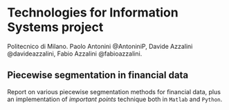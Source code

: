 # Technologies for Information Systems project
Politecnico di Milano. Paolo Antonini @AntoniniP, Davide Azzalini @davideazzalini, Fabio Azzalini @fabioazzalini.

## Piecewise segmentation in financial data
Report on various piecewise segmentation methods for financial data, plus an implementation of _important points_ technique both in `Matlab` and `Python`.
